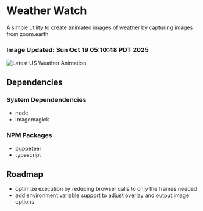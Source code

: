 # Weather Watch

A simple utility to create animated images of weather by capturing images from zoom.earth

### Image Updated: Sun Oct 19 05:10:48 PDT 2025

![Latest US Weather Animation](animations/2025-10-19.webp)

## Dependencies
### System Dependendencies
* node
* imagemagick
### NPM Packages
* puppeteer
* typescript

## Roadmap
* optimize execution by reducing browser calls to only the frames needed
* add environment variable support to adjust overlay and output image options
